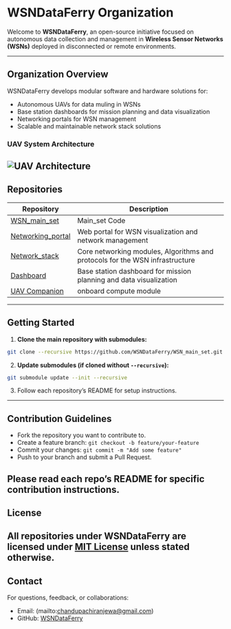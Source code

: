 # WSNDataFerry Organization

Welcome to **WSNDataFerry**, an open-source initiative focused on autonomous data collection and management in **Wireless Sensor Networks (WSNs)** deployed in disconnected or remote environments.

---

## Organization Overview

WSNDataFerry develops modular software and hardware solutions for:

- Autonomous UAVs for data muling in WSNs
- Base station dashboards for mission planning and data visualization
- Networking portals for WSN management
- Scalable and maintainable network stack solutions
### UAV System Architecture
![UAV Architecture](assets/uav_diagram.png)
---

## Repositories

| Repository | Description |
|------------|-------------|
| [WSN_main_set](https://github.com/WSNDataFerry/WSN_main_set) | Main_set Code |
| [Networking_portal](https://github.com/WSNDataFerry/Networking_portal) | Web portal for WSN visualization and network management |
| [Network_stack](https://github.com/WSNDataFerry/Network_stack) | Core networking modules, Algorithms and protocols for the WSN infrastructure |
| [Dashboard](https://github.com/WSNDataFerry/Basestation-Dashboard) | Base station dashboard for mission planning and data visualization |
| [UAV Companion](https://github.com/WSNDataFerry/uav_companion) | onboard compute module |

---

## Getting Started

1. **Clone the main repository with submodules:**

```bash
git clone --recursive https://github.com/WSNDataFerry/WSN_main_set.git
````

2. **Update submodules (if cloned without `--recursive`):**

```bash
git submodule update --init --recursive
```
3. Follow each repository’s README for setup instructions.
---

## Contribution Guidelines

* Fork the repository you want to contribute to.
* Create a feature branch: `git checkout -b feature/your-feature`
* Commit your changes: `git commit -m "Add some feature"`
* Push to your branch and submit a Pull Request.

Please read each repo’s README for specific contribution instructions.
---

## License
All repositories under **WSNDataFerry** are licensed under [MIT License](LICENSE) unless stated otherwise.
---

## Contact
For questions, feedback, or collaborations:
* Email: (mailto:chandupachiranjewa@gmail.com)
* GitHub: [WSNDataFerry](https://github.com/WSNDataFerry)



